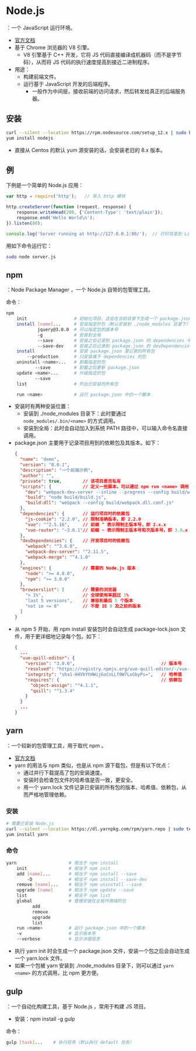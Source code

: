 # Node.js

：一个 JavaScript 运行环境。
- [官方文档](https://nodejs.org/en/docs/guides/)
- 基于 Chrome 浏览器的 V8 引擎。
  - V8 引擎基于 C++ 开发，它将 JS 代码直接编译成机器码（而不是字节码），从而将 JS 代码的执行速度提高到接近二进制程序。
- 用途：
  - 构建前端文件。
  - 运行基于 JavaScript 开发的后端程序。
    - 一般作为中间层，接收前端的访问请求，然后转发给真正的后端服务器。

## 安装

```sh
curl --silent --location https://rpm.nodesource.com/setup_12.x | sudo bash -
yum install nodejs
```
- 直接从 Centos 的默认 yum 源安装的话，会安装老旧的 8.x 版本。

## 例

下例是一个简单的 Node.js 应用：
```js
var http = require('http');   // 导入 http 模块

http.createServer(function (request, response) {
    response.writeHead(200, {'Content-Type': 'text/plain'});
    response.end('Hello World\n');
}).listen(80);

console.log('Server running at http://127.0.0.1:80/');  // 打印信息到 Linux 终端
```

用如下命令运行它：
```sh
sudo node server.js
```

## npm

：Node Package Manager ，一个 Node.js 自带的包管理工具。

命令：
```sh
npm
    init                  # 初始化项目，这会在当前目录下生成一个 package.json
    install [name]...     # 安装指定的包（默认安装到 ./node_modules 目录下）
            jquery@3.0.0  # 可以指定包的版本号
            -g            # 安装到全局
            --save        # 安装之后记录到 package.json 的 dependencies 中
            --save-dev    # 安装之后记录到 package.json 的 devDependencies 中
    install               # 安装 package.json 里记录的所有包
        --production      # 只安装属于 dependencies 的包
    uninstall <name>...   # 卸载指定的包
           --save         # 卸载之后更新 package.json
    update <name>...      # 升级指定的包
           --save
    list                  # 列出已安装的所有包

    run <name>            # 运行 package.json 中的一个脚本
```
- 安装时有两种安装位置：
  - 安装到 ./node_modules 目录下：此时要通过 `node_modules/.bin/<name>` 的方式调用。
  - 安装到全局：此时会自动加入到系统 PATH 路径中，可以输入命令名直接调用。
- package.json 主要用于记录项目用到的依赖包及其版本。如下：
  ```json
  {
    "name": "demo",
    "version": "0.0.1",
    "description": "一个前端示例",
    "author": "",
    "private": true,        // 该项目是否私有
    "scripts": {            // 定义一些脚本，可以通过 npm run <name> 调用
      "dev": "webpack-dev-server --inline --progress --config build/webpack.dev.conf.js --host 0.0.0.0",
      "build": "node build/build.js",
      "build:dll": "webpack --config build/webpack.dll.conf.js"
    },
    "dependencies": {       // 运行项目时的依赖包
      "js-cookie": "2.2.0", // 限制准确版本，即 2.2.0
      "vue": "^2.5.16",     // 前缀 ^ 表示限制主版本号，即 2.x.x
      "vue-router": "~3.0.1"// 前缀 ~ 表示限制主版本号和次版本号，即 3.0.x
    },
    "devDependencies": {    // 开发项目时的依赖包
      "webpack": "^3.6.0",
      "webpack-dev-server": "^2.11.5",
      "webpack-merge": "^4.1.0"
    },
    "engines": {            // 需要的 Node.js 版本
      "node": ">= 4.0.0",
      "npm": ">= 3.0.0"
    },
    "browserslist": [       // 需要的浏览器
      "> 1%",               // 全球使用率超过 1%
      "last 5 versions",    // 兼容到最后 5 个版本
      "not ie <= 8"         // 不是 IE 8 及之前的版本
    ]
  }
  ```
- 从 npm 5 开始，用 npm install 安装包时会自动生成 package-lock.json 文件，用于更详细地记录每个包。如下：
  ```json
  {
    ...
    "vue-quill-editor": {
      "version": "3.0.6",                                 // 版本号
      "resolved": "https://registry.npmjs.org/vue-quill-editor/-/vue-quill-editor-3.0.6.tgz",   // 下载地址
      "integrity": "sha1-H4VkYhHWijGoCnLLf0W7LxGbyPs=",   // 哈希值
      "requires": {                                       // 依赖包
        "object-assign": "^4.1.1",
        "quill": "^1.3.4"
      }
    }
    ...
  }
  ```

## yarn

：一个较新的包管理工具，用于取代 npm 。
- [官方文档](https://yarnpkg.com/en/docs)
- yarn 的用法与 npm 类似，也是从 npm 源下载包，但是有以下优点：
  - 通过并行下载提高了包的安装速度。
  - 安装时会检查包文件的哈希值是否一致，更安全。
  - 用一个 yarn.lock 文件记录已安装的所有包的版本、哈希值、依赖包，从而严格地管理依赖。

### 安装

```sh
# 需要已安装 Node.js
curl --silent --location https://dl.yarnpkg.com/rpm/yarn.repo | sudo tee /etc/yum.repos.d/yarn.repo
yum install yarn
```

### 命令

```sh
yarn                    # 相当于 npm install
    init                # 相当于 npm init
    add [name]...       # 相当于 npm install --save
        -D              # 相当于 npm install --save-dev
    remove [name]...    # 相当于 npm uninstall --save
    upgrade [name]      # 相当于 npm update --save
    list                # 相当于 npm list
    global              # 管理安装在全局作用域的包
          add
          remove
          upgrade
          list
    run <name>          # 运行 package.json 中的一个脚本
    -v                  # 显示版本号
    --verbose           # 显示详细信息
```
- 执行 yarn init 时会生成一个 package.json 文件，安装一个包之后会自动生成一个 yarn.lock 文件。
- 如果一个包被 yarn 安装到 ./node_modules 目录下，则可以通过 `yarn <name>` 的方式调用，比 npm 更方便。

## gulp

：一个自动化构建工具，基于 Node.js ，常用于构建 JS 项目。
- 安装：npm install -g gulp

命令：
```sh
gulp [task]...    # 执行任务（默认执行 default 任务）
```
